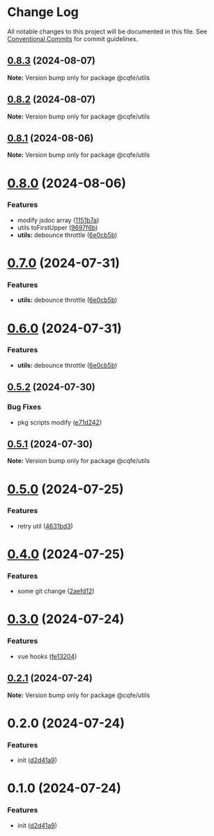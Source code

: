 # Change Log

All notable changes to this project will be documented in this file.
See [Conventional Commits](https://conventionalcommits.org) for commit guidelines.

## [0.8.3](https://github.com/leoDreamer/cqfe/compare/@cqfe/utils@0.8.2...@cqfe/utils@0.8.3) (2024-08-07)

**Note:** Version bump only for package @cqfe/utils





## [0.8.2](https://github.com/leoDreamer/cqfe/compare/@cqfe/utils@0.8.1...@cqfe/utils@0.8.2) (2024-08-07)

**Note:** Version bump only for package @cqfe/utils





## [0.8.1](https://github.com/leoDreamer/cqfe/compare/@cqfe/utils@0.8.0...@cqfe/utils@0.8.1) (2024-08-06)

**Note:** Version bump only for package @cqfe/utils





# [0.8.0](https://github.com/leoDreamer/cqfe/compare/@cqfe/utils@0.5.2...@cqfe/utils@0.8.0) (2024-08-06)


### Features

* modify jsdoc array ([1151b7a](https://github.com/leoDreamer/cqfe/commit/1151b7a435000d6f7c4ae7d2a454138a837bea7f))
* utils toFirstUpper ([9697f6b](https://github.com/leoDreamer/cqfe/commit/9697f6b8655e451bfc278372554570e83afd508c))
* **utils:** debounce throttle ([6e0cb5b](https://github.com/leoDreamer/cqfe/commit/6e0cb5b90f3b292f41cb263405b8789b047b7baa))





# [0.7.0](https://github.com/leoDreamer/cqfe/compare/@cqfe/utils@0.5.2...@cqfe/utils@0.7.0) (2024-07-31)


### Features

* **utils:** debounce throttle ([6e0cb5b](https://github.com/leoDreamer/cqfe/commit/6e0cb5b90f3b292f41cb263405b8789b047b7baa))





# [0.6.0](https://github.com/leoDreamer/cqfe/compare/@cqfe/utils@0.5.2...@cqfe/utils@0.6.0) (2024-07-31)


### Features

* **utils:** debounce throttle ([6e0cb5b](https://github.com/leoDreamer/cqfe/commit/6e0cb5b90f3b292f41cb263405b8789b047b7baa))





## [0.5.2](https://github.com/leoDreamer/cqfe/compare/@cqfe/utils@0.5.1...@cqfe/utils@0.5.2) (2024-07-30)


### Bug Fixes

* pkg scripts modify ([e71d242](https://github.com/leoDreamer/cqfe/commit/e71d242779e2d4211e6d88377533523b83338563))





## [0.5.1](https://github.com/leoDreamer/cqfe/compare/@cqfe/utils@0.5.0...@cqfe/utils@0.5.1) (2024-07-30)

**Note:** Version bump only for package @cqfe/utils





# [0.5.0](https://github.com/leoDreamer/cqfe/compare/@cqfe/utils@0.4.0...@cqfe/utils@0.5.0) (2024-07-25)


### Features

* retry util ([4631bd3](https://github.com/leoDreamer/cqfe/commit/4631bd344d5372624f437c106fa66f93cfa5bb8f))





# [0.4.0](https://github.com/leoDreamer/cqfe/compare/@cqfe/utils@0.3.0...@cqfe/utils@0.4.0) (2024-07-25)


### Features

* some git change ([2aefd12](https://github.com/leoDreamer/cqfe/commit/2aefd1214b954adbc26ede4323ac4f7b45a3451e))





# [0.3.0](https://github.com/leoDreamer/cqfe/compare/@cqfe/utils@0.2.1...@cqfe/utils@0.3.0) (2024-07-24)


### Features

* vue hooks ([fe13204](https://github.com/leoDreamer/cqfe/commit/fe13204857ae8910efa920dbc4cbcc47321068ae))





## [0.2.1](https://github.com/leoDreamer/cqfe/compare/@cqfe/utils@0.2.0...@cqfe/utils@0.2.1) (2024-07-24)

**Note:** Version bump only for package @cqfe/utils





# 0.2.0 (2024-07-24)


### Features

* init ([d2d41a9](https://github.com/leoDreamer/cqfe/commit/d2d41a966d92444e3f0267f2686bc845e78317d5))





# 0.1.0 (2024-07-24)


### Features

* init ([d2d41a9](https://github.com/leoDreamer/llleo/commit/d2d41a966d92444e3f0267f2686bc845e78317d5))
